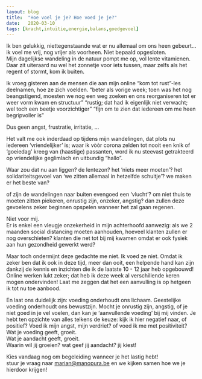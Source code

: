 ```yaml
---
layout: blog
title:  "Hoe voel je je? Hoe voed je je?"
date:   2020-03-10
tags: [kracht,intuïtie,energie,balans,goedgevoel]
---
```


Ik ben gelukkig, niettegenstaande wat er nu allemaal om ons heen gebeurt…   
ik voel me vrij, nog vrijer als voorheen. Niet bepaald opgesloten.   
Mijn dagelijkse wandeling in de natuur pompt me op, vol lente vitamienen.   
Daar zit uiteraard nu wel het zonnetje voor iets tussen, maar zelfs als het regent of stormt, kom ik buiten.    

Ik vroeg gisteren aan de mensen die aan mijn online “kom tot rust”-les deelnamen, hoe ze zich voelden. 
“beter als vorige week; toen was het nog beangstigend, moesten we nog een weg zoeken en ons reorganiseren tot er weer vorm kwam en structuur”
“rustig; dat had ik eigenlijk niet verwacht; wel toch een beetje voorzichtiger”
“fijn om te zien dat iedereen om me heen begripvoller is”   
    
Dus geen angst, frustratie, irritatie, …   

Het valt me ook inderdaad op tijdens mijn wandelingen, dat plots nu iedereen ‘vriendelijker’ is; waar ik vòòr corona zelden tot nooit een knik of ‘goeiedag’ kreeg van (haastige) passanten, word ik nu steevast getrakteerd op vriendelijke geglimlach en uitbundig “hallo”.    

Waar zou dat nu aan liggen? de lentezon? het ‘niets meer moeten’? het solidariteitsgevoel van ‘we zitten allemaal in hetzelfde schuitje’? we maken er het beste van?   

of zijn de wandelingen naar buiten evengoed een ‘vlucht’? om niet thuis te moeten zitten piekeren, onrustig zijn, onzeker, angstig?
dan zullen deze gevoelens zeker beginnen opspelen wanneer het zal gaan regenen.    

Niet voor mij.    
Er is enkel een vleugje onzekerheid in mijn achterhoofd aanwezig: als we 2 maanden social distancing moeten aanhouden, hoeveel klanten zullen er nog overschieten? klanten die net tot bij mij kwamen omdat er ook fysiek aan hun gezondheid gewerkt werd?   

Maar toch ondermijnt deze gedachte me niet. Ik voed ze niet. Omdat ik zeker ben dat ik ook in deze tijd, meer dan ooit, een helpende hand kan zijn dankzij de kennis en inzichten die ik de laatste 10 - 12 jaar heb opgebouwd!
Online werken lukt zeker; dat heb ik deze week al verschillende keren mogen ondervinden! Laat me zeggen dat het een aanvulling is op hetgeen ik tot nu toe aanbood.    

En laat ons duidelijk zijn: voeding onderhoudt ons lichaam. Geestelijke voeding onderhoudt ons bewustzijn. 
Mocht je onrustig zijn, angstig, of je niet goed in je vel voelen, dan kan je ‘aanvullende voeding’ bij mij vinden. 
Je hebt ten opzichte van alles telkens de keuze: kijk ik hier negatief naar, of positief? 
Voed ik mijn angst, mijn verdriet? of voed ik me met positiviteit?    
Wat je voeding geeft, groeit.    
Wat je aandacht geeft, groeit.    
Waarin wil jij groeien? wat geef jij aandacht? jij kiest!   

Kies vandaag nog om begeleiding wanneer je het lastig hebt!   
stuur je vraag naar marian@manopura.be en we kijken samen hoe we je hierdoor krijgen!
